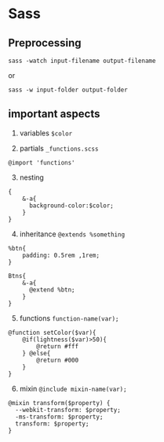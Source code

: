 # Sass
## Preprocessing
```
sass -watch input-filename output-filename
```
or
```
sass -w input-folder output-folder
```
## important aspects
1. variables ```$color```

2. partials ```_functions.scss```
```
@import 'functions'
```

3. nesting 
```
{ 
    &-a{
      background-color:$color;   
    }
}
```


4. inheritance ```@extends %something```
```
%btn{
    padding: 0.5rem ,1rem;
}

Btns{ 
    &-a{
      @extend %btn;   
    }
}
```

5. functions ```function-name(var);```
```
@function setColor($var){
    @if(lightness($var)>50){
        @return #fff
    } @else{
        @return #000
    }
}
```
6. mixin ```@include mixin-name(var);```
```
@mixin transform($property) {
  --webkit-transform: $property;
  -ms-transform: $property;
  transform: $property;
}
```